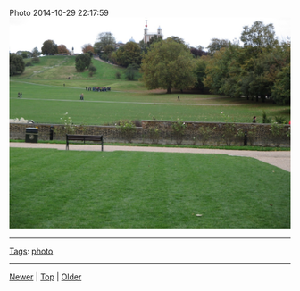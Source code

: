 <!--
title: Photo 2014-10-29 22
date: 2020-06-28T14:51:45.028Z
tags: photo
-->





Photo 2014-10-29 22:17:59
![](101288236737-0.jpg)

<!--BOTTOM-POST-NAVIGATION-->
---

[Tags](tags.md): [photo](tag-photo.md)

---

[Newer](101288164262.md) | [Top](index.md) | [Older](101526453562.md)
